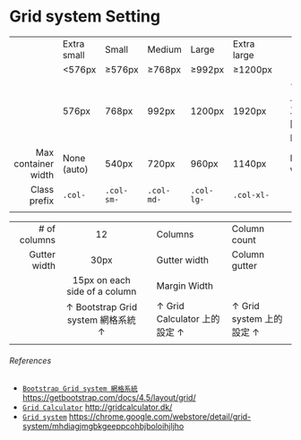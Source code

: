 # Grid system Setting

|  |  |  |  |  |  |  |  |  |
| ---: | --- | --- | --- | --- | --- | --- | --- | --- |
|  | Extra small | Small | Medium | Large | Extra large |  |  |  |
|  | <576px | ≥576px | ≥768px | ≥992px | ≥1200px |  |  |  |
|  | 576px | 768px | 992px | 1200px | 1920px |  | ← Ai上，工作區域的寬 |  |
| Max container width | None (auto) | 540px | 720px | 960px | 1140px |  | Max width | Grid Width |
| Class prefix | `.col-` | `.col-sm-` | `.col-md-` | `.col-lg-` | `.col-xl-` |  |  |  |
|  |  |  |  |  |  |  |  |  |

|  |  |  |  |  |
| ---: | :---: | --- | --- | --- |
| # of columns | 12 |  | Columns | Column count |
| Gutter width | 30px |  | Gutter width | Column gutter |
|  | 15px on each side of a column |  | Margin Width |  |
|  | ↑ Bootstrap Grid system 網格系統 ↑ |  | ↑ Grid Calculator 上的設定 ↑ | ↑ Grid system 上的設定 ↑ |
|  |  |  |  |  |

###### References
* [`Bootstrap Grid system 網格系統`](https://getbootstrap.com/docs/4.5/layout/grid/) https://getbootstrap.com/docs/4.5/layout/grid/
* [`Grid Calculator`](http://gridcalculator.dk/) http://gridcalculator.dk/
* [`Grid system`](https://chrome.google.com/webstore/detail/grid-system/mhdiagjmgbkgeeppcohbjboloihjljho) https://chrome.google.com/webstore/detail/grid-system/mhdiagjmgbkgeeppcohbjboloihjljho